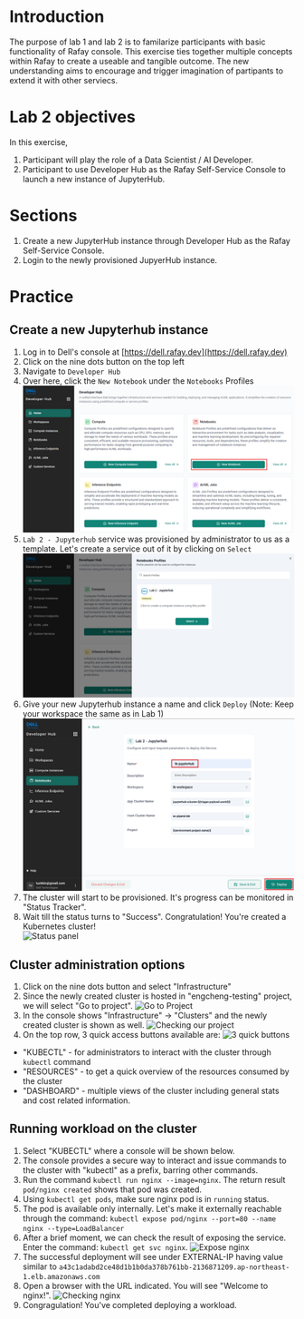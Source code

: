 # Introduction
The purpose of lab 1 and lab 2 is to familarize participants with basic functionality of Rafay console. 
This exercise ties together multiple concepts within Rafay to create a useable and tangible outcome.
The new understanding aims to encourage and trigger imagination of partipants to extend it with other serviecs.

# Lab 2 objectives
In this exercise, 
1. Participant will play the role of a Data Scientist / AI Developer.
2. Participant to use Developer Hub as the Rafay Self-Service Console to launch a new instance of JupyterHub. 

# Sections
1. Create a new JupyterHub instance through Developer Hub as the Rafay Self-Service Console.
2. Login to the newly provisioned JupyerHub instance.

# Practice
## Create a new Jupyterhub instance
1. Log in to Dell's console at [https://dell.rafay.dev](https://dell.rafay.dev)
2. Click on the nine dots button on the top left
3. Navigate to `Developer Hub`
4. Over here, click the `New Notebook` under the `Notebooks` Profiles
![Select Notebook](./assets/L2-Select-Notebook.png "Select Notebook")
5. `Lab 2 - Jupyterhub` service was provisioned by administrator to us as a template. Let's create a service out of it by clicking on `Select`
![Select Notebook Profiles](./assets/L2-Select-Notebook-Profiles.png "Select Notebook Profiles")
6. Give your new Jupyterhub instance a name and click `Deploy`
   (Note: Keep your workspace the same as in Lab 1)
![A unique name for your Jupyterhub](./assets/L2-App-Name.png "Enter Unique App's Name")
8. The cluster will start to be provisioned. It's progress can be monitored in "Status Tracker".
9. Wait till the status turns to "Success". Congratulation! You're created a Kubernetes cluster! \
![Status panel](./assets/S1_12.png "Updating progress ... till Success!")

## Cluster administration options
1. Click on the nine dots button and select "Infrastructure"
2. Since the newly created cluster is hosted in "engcheng-testing" project, we will select "Go to project".
![Go to Project](./assets/S2_2.png "Selecting the right project")
3. In the console shows "Infrastructure" -> "Clusters" and the newly created cluster is shown as well. 
![Checking our project](./assets/S2_3png "Our newly created cluster is here!")
4. On the top row, 3 quick access buttons available are:
![3 quick buttons](./assets/S2_4.png "Quick access buttons")
  - "KUBECTL" - for administrators to interact with the cluster through `kubectl` command
  - "RESOURCES" - to get a quick overview of the resources consumed by the cluster
  - "DASHBOARD" - multiple views of the cluster including general stats and cost related information.

## Running workload on the cluster
1. Select "KUBECTL" where a console will be shown below.
2. The console provides a secure way to interact and issue commands to the cluster with "kubectl" as a prefix, barring other commands.
3. Run the command `kubectl run nginx --image=nginx`. The return result `pod/nginx created` shows that pod was created.
4. Using `kubectl get pods`, make sure nginx pod is in `running` status.
5. The pod is available only internally. Let's make it externally reachable through the command:
   `kubectl expose pod/nginx --port=80 --name nginx --type=LoadBalancer`
6. After a brief moment, we can check the result of exposing the service. Enter the command: `kubectl get svc nginx`.
![Expose nginx](./assets/S3_6.png "Exposing nginx service")
7. The successful deployment will see under EXTERNAL-IP having value similar to `a43c1adabd2ce48d1b1b0da378b761bb-2136871209.ap-northeast-1.elb.amazonaws.com`
8. Open a browser with the URL indicated. You will see "Welcome to nginx!".
![Checking nginx](./assets/S3_8.png "Verifying our setup.")
9. Congragulation! You've completed deploying a workload.
